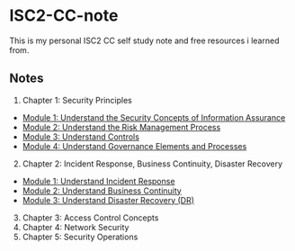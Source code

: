 
# ISC2-CC-note

This is my personal ISC2 CC self study note and free resources i learned from.




## Notes

1. Chapter 1: Security Principles

* [Module 1: Understand the Security Concepts of Information Assurance](https://linktodocumentation)
* [Module 2: Understand the Risk Management Process](https://linktodocumentation)
* [Module 3: Understand Controls](https://linktodocumentation)
* [Module 4: Understand Governance Elements and Processes](https://linktodocumentation)

2. Chapter 2: Incident Response, Business Continuity, Disaster Recovery
* [Module 1: Understand Incident Response](https://linktodocumentation)
* [Module 2: Understand Business Continuity](https://linktodocumentation)
* [Module 3: Understand Disaster Recovery (DR)](https://linktodocumentation)

3. Chapter 3: Access Control Concepts
4. Chapter 4: Network Security
5. Chapter 5: Security Operations

